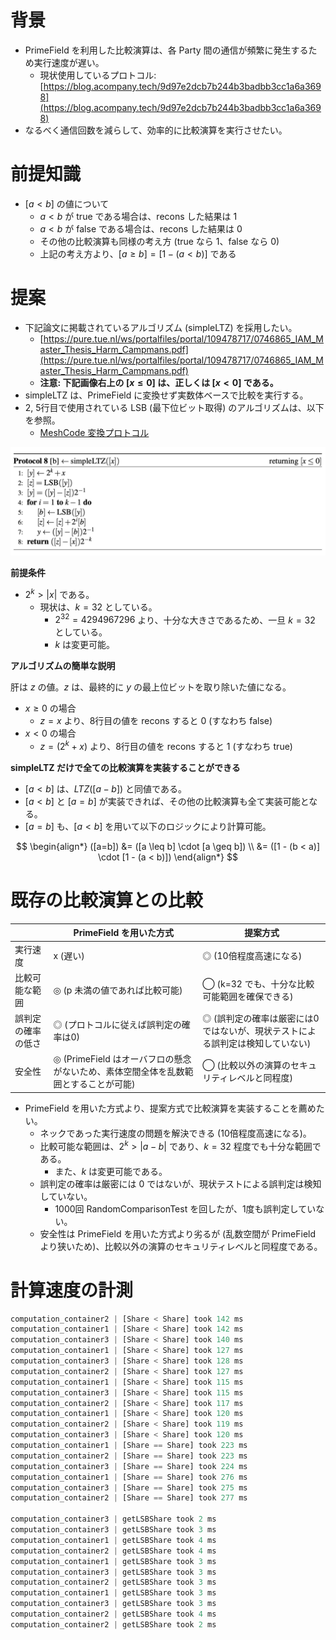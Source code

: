 # 背景

- PrimeField を利用した比較演算は、各 Party 間の通信が頻繁に発生するため実行速度が遅い。
    - 現状使用しているプロトコル: [https://blog.acompany.tech/9d97e2dcb7b244b3badbb3cc1a6a3698](https://blog.acompany.tech/9d97e2dcb7b244b3badbb3cc1a6a3698)
- なるべく通信回数を減らして、効率的に比較演算を実行させたい。

# 前提知識

- $[a < b]$ の値について
    - $a < b$ が true である場合は、recons した結果は 1
    - $a < b$ が false である場合は、recons した結果は 0
    - その他の比較演算も同様の考え方 (true なら 1、false なら 0)
    - 上記の考え方より、$[a \geq b] = [1 -  (a < b)]$ である

# 提案

- 下記論文に掲載されているアルゴリズム (simpleLTZ) を採用したい。
    - [https://pure.tue.nl/ws/portalfiles/portal/109478717/0746865_IAM_Master_Thesis_Harm_Campmans.pdf](https://pure.tue.nl/ws/portalfiles/portal/109478717/0746865_IAM_Master_Thesis_Harm_Campmans.pdf)
    - **注意: 下記画像右上の $[x \leq 0]$ は、正しくは $[x < 0]$ である。**
- simpleLTZ は、PrimeField に変換せず実数体ベースで比較を実行する。
- 2, 5行目で使用されている LSB (最下位ビット取得) のアルゴリズムは、以下を参照。
    - [MeshCode 変換プロトコル](./meshcode-conversion-protocol.md)

![スクリーンショット 2021-12-18 16.34.25.png](./Images/comparison-operators-simple-ltz.png)

**前提条件**

- $2^k > |x|$ である。
    - 現状は、$k=32$ としている。
        - $2^{32} = 4294967296$ より、十分な大きさであるため、一旦 $k=32$ としている。
        - $k$ は変更可能。

**アルゴリズムの簡単な説明**

肝は $z$  の値。$z$ は、最終的に $y$ の最上位ビットを取り除いた値になる。

- $x \geq 0$ の場合
    - $z = x$ より、8行目の値を recons すると 0 (すなわち false)
- $x < 0$ の場合
    - $z = (2^k+x)$ より、8行目の値を recons すると 1 (すなわち true)

**simpleLTZ だけで全ての比較演算を実装することができる**

- $[a < b]$ は、$LTZ([a-b])$ と同値である。
- $[a < b]$  と $[a = b]$ が実装できれば、その他の比較演算も全て実装可能となる。
- $[a=b]$ も、$[a < b]$ を用いて以下のロジックにより計算可能。

$$
\begin{align*}
([a=b]) &= ([a \leq b] \cdot [a \geq b]) \\
&= ([1 - (b < a)] \cdot [1 - (a < b)])
\end{align*}
$$

# 既存の比較演算との比較

|                    | PrimeField を用いた方式                                                             | 提案方式                                                                      |
| ------------------ | ----------------------------------------------------------------------------------- | ----------------------------------------------------------------------------- |
| 実行速度           | x (遅い)                                                                            | ◎ (10倍程度高速になる)                                                        |
| 比較可能な範囲     | ◎ (p 未満の値であれば比較可能)                                                      | ◯ (k=32 でも、十分な比較可能範囲を確保できる)                                 |
| 誤判定の確率の低さ | ◎ (プロトコルに従えば誤判定の確率は0)                                               | ◎ (誤判定の確率は厳密には0ではないが、現状テストによる誤判定は検知していない) |
| 安全性             | ◎ (PrimeField はオーバフロの懸念がないため、素体空間全体を乱数範囲とすることが可能) | ◯ (比較以外の演算のセキュリティレベルと同程度)                                |
- PrimeField を用いた方式より、提案方式で比較演算を実装することを薦めたい。
    - ネックであった実行速度の問題を解決できる (10倍程度高速になる)。
    - 比較可能な範囲は、$2^k > |a-b|$ であり、$k=32$ 程度でも十分な範囲である。
        - また、$k$ は変更可能である。
    - 誤判定の確率は厳密には 0 ではないが、現状テストによる誤判定は検知していない。
        - 1000回 RandomComparisonTest を回したが、1度も誤判定していない。
    - 安全性は PrimeField を用いた方式より劣るが (乱数空間が PrimeField より狭いため)、比較以外の演算のセキュリティレベルと同程度である。

# 計算速度の計測

```jsx
computation_container2 | [Share < Share] took 142 ms
computation_container1 | [Share < Share] took 142 ms
computation_container3 | [Share < Share] took 140 ms
computation_container1 | [Share < Share] took 127 ms
computation_container3 | [Share < Share] took 128 ms
computation_container2 | [Share < Share] took 127 ms
computation_container1 | [Share < Share] took 115 ms
computation_container3 | [Share < Share] took 115 ms
computation_container2 | [Share < Share] took 117 ms
computation_container1 | [Share < Share] took 120 ms
computation_container2 | [Share < Share] took 119 ms
computation_container3 | [Share < Share] took 120 ms
computation_container1 | [Share == Share] took 223 ms
computation_container2 | [Share == Share] took 223 ms
computation_container3 | [Share == Share] took 224 ms
computation_container1 | [Share == Share] took 276 ms
computation_container3 | [Share == Share] took 275 ms
computation_container2 | [Share == Share] took 277 ms

computation_container3 | getLSBShare took 2 ms
computation_container3 | getLSBShare took 3 ms
computation_container1 | getLSBShare took 4 ms
computation_container2 | getLSBShare took 4 ms
computation_container1 | getLSBShare took 3 ms
computation_container3 | getLSBShare took 3 ms
computation_container2 | getLSBShare took 3 ms
computation_container1 | getLSBShare took 3 ms
computation_container3 | getLSBShare took 3 ms
computation_container2 | getLSBShare took 4 ms
computation_container2 | getLSBShare took 2 ms
```
